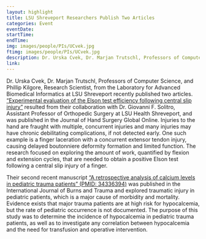 ```yaml
---
layout: highlight
title: LSU Shreveport Researchers Publish Two Articles
categories: Event
eventDate: 
startTime:
endTime:
img: images/people/PIs/UCvek.jpg
ftimg: images/people/PIs/UCvek.jpg
description: Dr. Urska Cvek, Dr. Marjan Trutschl, Professors of Computer Science, and Phillip Kilgore, Research Scientist, from the Laboratory for Advanced Biomedical Informatics at LSU Shreveport recently published two articles.
link:
---
```

Dr. Urska Cvek, Dr. Marjan Trutschl, Professors of Computer Science, and Phillip Kilgore, Research Scientist, from the Laboratory for Advanced Biomedical Informatics at LSU Shreveport recently published two articles. [“Experimental evaluation of the Elson test efficiency following central slip injury”][1] resulted from their collaboration with Dr. Giovanni F. Solitro, Assistant Professor of Orthopedic Surgery at LSU Health Shreveport, and was published in the Journal of Hand Surgery Global Online. Injuries to the hand are fraught with multiple, concurrent injuries and many injuries may have chronic debilitating complications, if not detected early. One such example is a finger laceration with a concurrent extensor tendon injury, causing delayed boutonniere deformity formation and limited function. The research focused on exploring the amount of work, quantified by flexion and extension cycles, that are needed to obtain a positive Elson test following a central slip injury of a finger.

Their second recent manuscript [“A retrospective analysis of calcium levels in pediatric trauma patients” (PMID: 34336394)][2] was published in the International Journal of Burns
and Trauma and explored traumatic injury in pediatric patients, which is a major cause of morbidity and mortality. Evidence exists that major trauma patients are at high risk for hypocalcemia, but the rate of pediatric occurrence is not documented. The purpose of this study was to determine the incidence of hypocalcemia in pediatric trauma patients, as well as to investigate any correlation between hypocalcemia and the need for transfusion and operative intervention.

[1]: https://www.jhsgo.org/article/S2589-5141(21)00089-X/fulltext
[2]: https://pubmed.ncbi.nlm.nih.gov/34336394/

